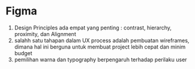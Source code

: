 # Figma

1. Design Principles ada empat yang penting : contrast, hierarchy, proximity, dan Alignment
2. salahh satu tahapan dalam UX process adalah pembuatan wireframes, dimana hal ini berguna untuk membuat project lebih cepat dan minim budget
3. pemilihan warna dan typography berpengaruh terhadap perilaku user
